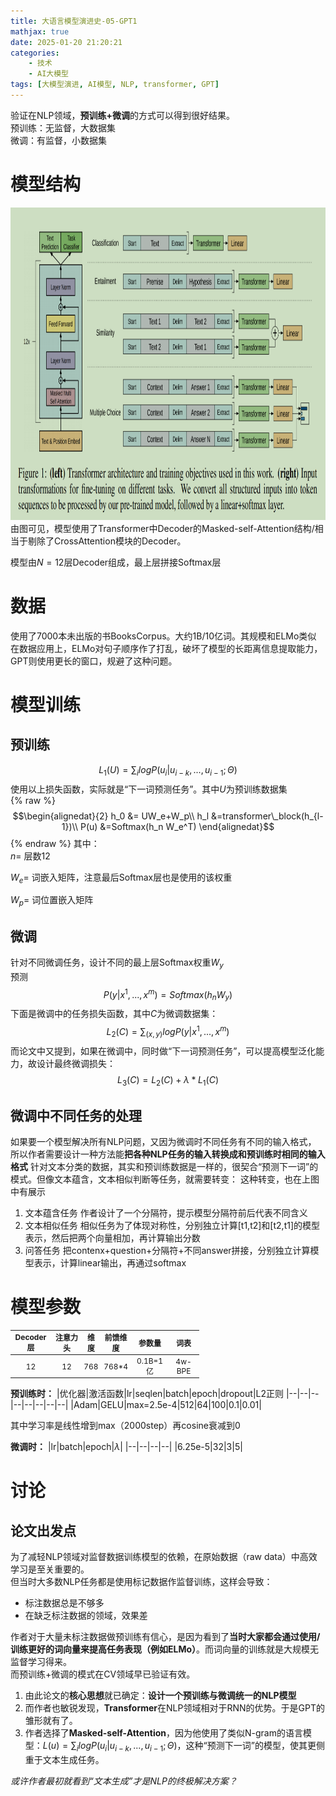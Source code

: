 ```yaml
---
title: 大语言模型演进史-05-GPT1
mathjax: true
date: 2025-01-20 21:20:21
categories:
    - 技术
    - AI大模型
tags: [大模型演进, AI模型, NLP, transformer, GPT]
---
```


验证在NLP领域，**预训练+微调**的方式可以得到很好结果。  
预训练：无监督，大数据集  
微调：有监督，小数据集

# 模型结构

<img src="/image/2025/image-gpt1.png" width=900 height=500 />
由图可见，模型使用了Transformer中Decoder的Masked-self-Attention结构/相当于剔除了CrossAttention模块的Decoder。  

模型由$N=12$层Decoder组成，最上层拼接Softmax层
<!-- more -->

# 数据
使用了7000本未出版的书BooksCorpus。大约1B/10亿词。其规模和ELMo类似
在数据应用上，ELMo对句子顺序作了打乱，破坏了模型的长距离信息提取能力，
GPT则使用更长的窗口，规避了这种问题。

# 模型训练
## 预训练
$$L_1(U)= \sum_i logP(u_i|u_{i-k},...,u_{i-1};\Theta)$$
使用以上损失函数，实际就是“下一词预测任务”。其中$U$为预训练数据集  
{% raw %}
$$\begin{alignedat}{2}
h_0 &= UW_e+W_p\\
h_l &=transformer\_block(h_{l-1})\\
P(u) &=Softmax(h_n W_e^T) 
\end{alignedat}$$
{% endraw %} 
其中：  
$n=$ 层数12  

$W_e=$ 词嵌入矩阵，注意最后Softmax层也是使用的该权重  

$W_p=$ 词位置嵌入矩阵  

## 微调
针对不同微调任务，设计不同的最上层Softmax权重$W_y$  
预测
$$P(y|x^1,...,x^m) = Softmax(h_n W_y)$$
下面是微调中的任务损失函数，其中$C$为微调数据集：
$$L_2(C)= \sum_{(x,y)} logP(y|x^1,...,x^m)$$
而论文中又提到，如果在微调中，同时做“下一词预测任务”，可以提高模型泛化能力，故设计最终微调损失：
$$L_3(C)= L_2(C) + \lambda * L_1(C)$$

## 微调中不同任务的处理
如果要一个模型解决所有NLP问题，又因为微调时不同任务有不同的输入格式，  
所以作者需要设计一种方法能**把各种NLP任务的输入转换成和预训练时相同的输入格式**
针对文本分类的数据，其实和预训练数据是一样的，很契合“预测下一词”的模式。但像文本蕴含，文本相似判断等任务，就需要转变：
这种转变，也在上图中有展示
1. 文本蕴含任务
作者设计了一个分隔符，提示模型分隔符前后代表不同含义
2. 文本相似任务
相似任务为了体现对称性，分别独立计算[t1,t2]和[t2,t1]的模型表示，然后把两个向量相加，再计算输出分数
3. 问答任务
把contenx+question+分隔符+不同answer拼接，分别独立计算模型表示，计算linear输出，再通过softmax


# 模型参数
<style>
  table {
    width: 60%;
    font-size: 12px;
  }
  th, td {
    padding: 2px;
    text-align: center;
  }
</style>
|Decoder层|注意力头|维度|前馈维度|参数量|词表|
|--|--|--|--|--|--|
|12|12|768|768*4|0.1B=1亿|4w-BPE|

**预训练时：**
|优化器|激活函数|lr|seqlen|batch|epoch|dropout|L2正则
|--|--|--|--|--|--|--|--|
|Adam|GELU|max=2.5e-4|512|64|100|0.1|0.01|

其中学习率是线性增到max（2000step）再cosine衰减到0

**微调时：**
|lr|batch|epoch|$\lambda$|
|--|--|--|--|
|6.25e-5|32|3|5|


# 讨论
## 论文出发点
为了减轻NLP领域对监督数据训练模型的依赖，在原始数据（raw data）中高效学习是至关重要的。  
但当时大多数NLP任务都是使用标记数据作监督训练，这样会导致：
- 标注数据总是不够多
- 在缺乏标注数据的领域，效果差

作者对于大量未标注数据做预训练有信心，是因为看到了**当时大家都会通过使用/训练更好的词向量来提高任务表现（例如ELMo）**。而词向量的训练就是大规模无监督学习得来。  
而预训练+微调的模式在CV领域早已验证有效。
1. 由此论文的**核心思想**就已确定：**设计一个预训练与微调统一的NLP模型**
2. 而作者也敏锐发现，**Transformer**在NLP领域相对于RNN的优势。于是GPT的雏形就有了。  
3. 作者选择了**Masked-self-Attention**，因为他使用了类似N-gram的语言模型：$L(u)= \sum_i logP(u_i|u_{i-k},...,u_{i-1};\Theta)$，这种“预测下一词”的模型，使其更侧重于文本生成任务。   

*或许作者最初就看到“文本生成”才是NLP的终极解决方案？*
